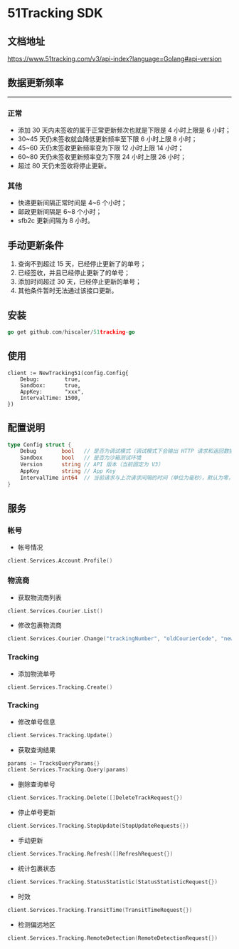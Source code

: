 51Tracking SDK
====================

## 文档地址

https://www.51tracking.com/v3/api-index?language=Golang#api-version

## 数据更新频率

****

### 正常

- 添加 30 天内未签收的属于正常更新频次也就是下限是 4 小时上限是 6 小时；
- 30~45 天仍未签收就会降低更新频率至下限 6 小时上限 8 小时；
- 45~60 天仍未签收更新频率变为下限 12 小时上限 14 小时；
- 60~80 天仍未签收更新频率变为下限 24 小时上限 26 小时；
- 超过 80 天仍未签收将停止更新。

### 其他

- 快递更新间隔正常时间是 4~6 个小时；
- 邮政更新间隔是 6~8 个小时；
- sfb2c 更新间隔为 8 小时。

## 手动更新条件

1. 查询不到超过 15 天，已经停止更新了的单号；
2. 已经签收，并且已经停止更新了的单号；
3. 添加时间超过 30 天，已经停止更新的单号；
4. 其他条件暂时无法通过该接口更新。

## 安装

```go
go get github.com/hiscaler/51tracking-go
```

## 使用

```
client := NewTracking51(config.Config{
    Debug:        true,
    Sandbox:      true,
    AppKey:       "xxx",
    IntervalTime: 1500,
})
```

## 配置说明

```go
type Config struct {
	Debug        bool   // 是否为调试模式（调试模式下会输出 HTTP 请求和返回数据）
	Sandbox      bool   // 是否为沙箱测试环境
	Version      string // API 版本（当前固定为 V3）
	AppKey       string // App Key
	IntervalTime int64  // 当前请求与上次请求间隔的时间（单位为毫秒），默认为零，表示没有间隔，大于 0 表示实际间隔的毫秒数
}
```

## 服务

### 帐号

- 帐号情况

```go
client.Services.Account.Profile()
```

### 物流商

- 获取物流商列表

```go
client.Services.Courier.List()
```

- 修改包裹物流商

```go
client.Services.Courier.Change("trackingNumber", "oldCourierCode", "newCourierCode")
```

### Tracking

- 添加物流单号

```go
client.Services.Tracking.Create()
```

### Tracking

- 修改单号信息

```go
client.Services.Tracking.Update()
```

- 获取查询结果

```go
params := TracksQueryParams{}
client.Services.Tracking.Query(params)
```

- 删除查询单号

```go
client.Services.Tracking.Delete([]DeleteTrackRequest{})
```

- 停止单号更新

```go
client.Services.Tracking.StopUpdate(StopUpdateRequests{})
```

- 手动更新

```go
client.Services.Tracking.Refresh([]RefreshRequest{})
```

- 统计包裹状态

```go
client.Services.Tracking.StatusStatistic(StatusStatisticRequest{})
```

- 时效

```go
client.Services.Tracking.TransitTime(TransitTimeRequest{})
```

- 检测偏远地区

```go
client.Services.Tracking.RemoteDetection(RemoteDetectionRequest{})
```
